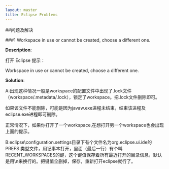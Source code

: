 ```yaml
---
layout: master
title: Eclipse Problems
---
```


##问题及解决

###1 Workspace in use or cannot be created, choose a different one.

**Description**:

打开 Eclipse 提示：

Workspace in use or cannot be created, choose a different one.

**Solution**:

A:出现这种情况一般是workspace的配置文件中出现了.lock文件（workspace/.metadata/.lock），锁定了workspace。把.lock文件删除即可。

如果该文件不能删除，可能是因为javaw.exe进程未结束，结束该进程及eclipse.exe进程即可删除。

正常情况下，如果你打开了一个workspace,在想打开另一个workspace也会出现上面的提示。

B:eclipse\configuration\.settings目录下有个文件名为org.eclipse.ui.ide的PREFS 类型文件，用记事本打开，里面（最后一行）有个叫RECENT_WORKSPACES的键，这个键值保存着所有最近打开的目录信息，默认是用\n来换行的。把键值全删掉，保存，重新打开eclipse就行了。

	